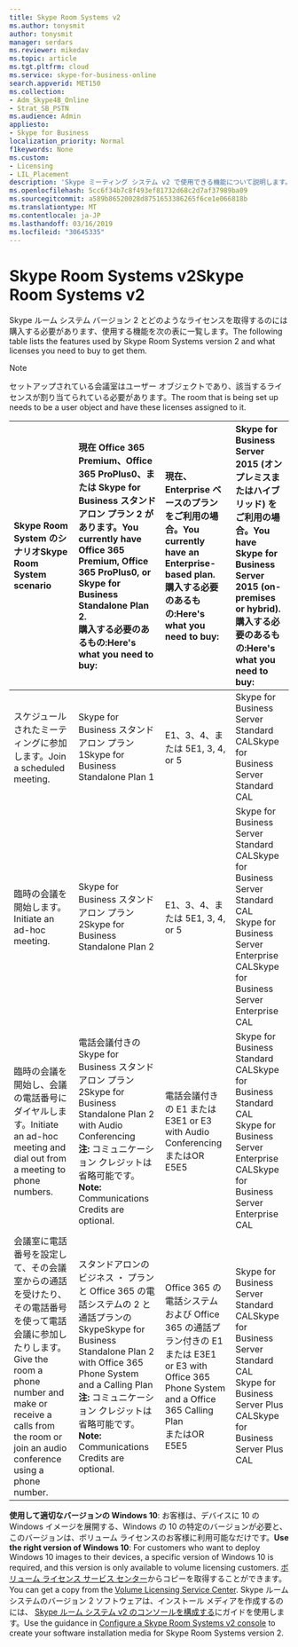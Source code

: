 ```yaml
---
title: Skype Room Systems v2
ms.author: tonysmit
author: tonysmit
manager: serdars
ms.reviewer: mikedav
ms.topic: article
ms.tgt.pltfrm: cloud
ms.service: skype-for-business-online
search.appverid: MET150
ms.collection:
- Adm_Skype4B_Online
- Strat_SB_PSTN
ms.audience: Admin
appliesto:
- Skype for Business
localization_priority: Normal
f1keywords: None
ms.custom:
- Licensing
- LIL_Placement
description: 'Skype ミーティング システム v2 で使用できる機能について説明します。 '
ms.openlocfilehash: 5cc6f34b7c8f493ef81732d68c2d7af37989ba09
ms.sourcegitcommit: a589b86520028d8751653386265f6ce1e066818b
ms.translationtype: MT
ms.contentlocale: ja-JP
ms.lasthandoff: 03/16/2019
ms.locfileid: "30645335"
---
```

# <a name="skype-room-systems-v2"></a><span data-ttu-id="7b064-103">Skype Room Systems v2</span><span class="sxs-lookup"><span data-stu-id="7b064-103">Skype Room Systems v2</span></span>
<span data-ttu-id="7b064-104"><a name="bkmk_srs"> </a></span><span class="sxs-lookup"><span data-stu-id="7b064-104"><a name="bkmk_srs"> </a></span></span>

<span data-ttu-id="7b064-105">Skype ルーム システム バージョン 2 とどのようなライセンスを取得するのには購入する必要があります、使用する機能を次の表に一覧します。</span><span class="sxs-lookup"><span data-stu-id="7b064-105">The following table lists the features used by Skype Room Systems version 2 and what licenses you need to buy to get them.</span></span>
  
> [!NOTE]
> <span data-ttu-id="7b064-106">セットアップされている会議室はユーザー オブジェクトであり、該当するライセンスが割り当てられている必要があります。</span><span class="sxs-lookup"><span data-stu-id="7b064-106">The room that is being set up needs to be a user object and have these licenses assigned to it.</span></span>
  
| <span data-ttu-id="7b064-107">Skype Room System のシナリオ</span><span class="sxs-lookup"><span data-stu-id="7b064-107">Skype Room System scenario</span></span> |<span data-ttu-id="7b064-108">現在 Office 365 Premium、Office 365 ProPlus0、または Skype for Business スタンドアロン プラン 2 があります。</span><span class="sxs-lookup"><span data-stu-id="7b064-108">You currently have Office 365 Premium, Office 365 ProPlus0, or Skype for Business Standalone Plan 2.</span></span> <br/> <span data-ttu-id="7b064-109">購入する必要のあるもの:</span><span class="sxs-lookup"><span data-stu-id="7b064-109">Here's what you need to buy:</span></span> |<span data-ttu-id="7b064-110">現在、Enterprise ベースのプランをご利用の場合。</span><span class="sxs-lookup"><span data-stu-id="7b064-110">You currently have an Enterprise-based plan.</span></span> <br/> <span data-ttu-id="7b064-111">購入する必要のあるもの:</span><span class="sxs-lookup"><span data-stu-id="7b064-111">Here's what you need to buy:</span></span> |<span data-ttu-id="7b064-112">Skype for Business Server 2015 (オンプレミスまたはハイブリッド) をご利用の場合。</span><span class="sxs-lookup"><span data-stu-id="7b064-112">You have Skype for Business Server 2015 (on-premises or hybrid).</span></span> <br/> <span data-ttu-id="7b064-113">購入する必要のあるもの:</span><span class="sxs-lookup"><span data-stu-id="7b064-113">Here's what you need to buy:</span></span> |
|:-----|:-----|:-----|:-----|
|<span data-ttu-id="7b064-114">スケジュールされたミーティングに参加します。</span><span class="sxs-lookup"><span data-stu-id="7b064-114">Join a scheduled meeting.</span></span>   |<span data-ttu-id="7b064-115">Skype for Business スタンドアロン プラン 1</span><span class="sxs-lookup"><span data-stu-id="7b064-115">Skype for Business Standalone Plan 1</span></span>  |<span data-ttu-id="7b064-116">E1、3、4、または 5</span><span class="sxs-lookup"><span data-stu-id="7b064-116">E1, 3, 4, or 5</span></span>   |<span data-ttu-id="7b064-117">Skype for Business Server Standard CAL</span><span class="sxs-lookup"><span data-stu-id="7b064-117">Skype for Business Server Standard CAL</span></span>  |
|<span data-ttu-id="7b064-118">臨時の会議を開始します。</span><span class="sxs-lookup"><span data-stu-id="7b064-118">Initiate an ad-hoc meeting.</span></span>  |<span data-ttu-id="7b064-119">Skype for Business スタンドアロン プラン 2</span><span class="sxs-lookup"><span data-stu-id="7b064-119">Skype for Business Standalone Plan 2</span></span>  |<span data-ttu-id="7b064-120">E1、3、4、または 5</span><span class="sxs-lookup"><span data-stu-id="7b064-120">E1, 3, 4, or 5</span></span>   |<span data-ttu-id="7b064-121">Skype for Business Server Standard CAL</span><span class="sxs-lookup"><span data-stu-id="7b064-121">Skype for Business Server Standard CAL</span></span>  <br/> <span data-ttu-id="7b064-122">Skype for Business Server Enterprise CAL</span><span class="sxs-lookup"><span data-stu-id="7b064-122">Skype for Business Server Enterprise CAL</span></span>   |
|<span data-ttu-id="7b064-123">臨時の会議を開始し、会議の電話番号にダイヤルします。</span><span class="sxs-lookup"><span data-stu-id="7b064-123">Initiate an ad-hoc meeting and dial out from a meeting to phone numbers.</span></span>   |<span data-ttu-id="7b064-124">電話会議付きの Skype for Business スタンドアロン プラン 2</span><span class="sxs-lookup"><span data-stu-id="7b064-124">Skype for Business Standalone Plan 2 with Audio Conferencing</span></span>  <br/> <span data-ttu-id="7b064-125">**注:** コミュニケーション クレジットは省略可能です。</span><span class="sxs-lookup"><span data-stu-id="7b064-125">**Note:** Communications Credits are optional.</span></span>           |<span data-ttu-id="7b064-126">電話会議付きの E1 または E3</span><span class="sxs-lookup"><span data-stu-id="7b064-126">E1 or E3 with Audio Conferencing</span></span>  <br/> <span data-ttu-id="7b064-127">または</span><span class="sxs-lookup"><span data-stu-id="7b064-127">OR</span></span>  <br/> <span data-ttu-id="7b064-128">E5</span><span class="sxs-lookup"><span data-stu-id="7b064-128">E5</span></span>  <br/> |<span data-ttu-id="7b064-129">Skype for Business Standard CAL</span><span class="sxs-lookup"><span data-stu-id="7b064-129">Skype for Business Standard CAL</span></span>  <br/> <span data-ttu-id="7b064-130">Skype for Business Server Enterprise CAL</span><span class="sxs-lookup"><span data-stu-id="7b064-130">Skype for Business Server Enterprise CAL</span></span>  |
|<span data-ttu-id="7b064-131">会議室に電話番号を設定して、その会議室からの通話を受けたり、その電話番号を使って電話会議に参加したりします。</span><span class="sxs-lookup"><span data-stu-id="7b064-131">Give the room a phone number and make or receive a calls from the room or join an audio conference using a phone number.</span></span> |<span data-ttu-id="7b064-132">スタンドアロンのビジネス ・ プランと Office 365 の電話システムの 2 と通話プランの Skype</span><span class="sxs-lookup"><span data-stu-id="7b064-132">Skype for Business Standalone Plan 2 with Office 365 Phone System and a Calling Plan</span></span>  <br/> <span data-ttu-id="7b064-133">**注:** コミュニケーション クレジットは省略可能です。</span><span class="sxs-lookup"><span data-stu-id="7b064-133">**Note:** Communications Credits are optional.</span></span>           |<span data-ttu-id="7b064-134">Office 365 の電話システムおよび Office 365 の通話プラン付きの E1 または E3</span><span class="sxs-lookup"><span data-stu-id="7b064-134">E1 or E3 with Office 365 Phone System and a Office 365 Calling Plan</span></span>  <br/> <span data-ttu-id="7b064-135">または</span><span class="sxs-lookup"><span data-stu-id="7b064-135">OR</span></span>  <br/> <span data-ttu-id="7b064-136">E5</span><span class="sxs-lookup"><span data-stu-id="7b064-136">E5</span></span>  <br/> |<span data-ttu-id="7b064-137">Skype for Business Server Standard CAL</span><span class="sxs-lookup"><span data-stu-id="7b064-137">Skype for Business Server Standard CAL</span></span>  <br/> <span data-ttu-id="7b064-138">Skype for Business Server Plus CAL</span><span class="sxs-lookup"><span data-stu-id="7b064-138">Skype for Business Server Plus CAL</span></span> |
   
 <span data-ttu-id="7b064-139">**使用して適切なバージョンの Windows 10**: お客様は、デバイスに 10 の Windows イメージを展開する、Windows の 10 の特定のバージョンが必要と、このバージョンは、ボリューム ライセンスのお客様に利用可能なだけです。</span><span class="sxs-lookup"><span data-stu-id="7b064-139">**Use the right version of Windows 10**: For customers who want to deploy Windows 10 images to their devices, a specific version of Windows 10 is required, and this version is only available to volume licensing customers.</span></span>  <span data-ttu-id="7b064-140">[ボリューム ライセンス サービス センター](https://www.microsoft.com/Licensing/servicecenter/)からコピーを取得することができます。</span><span class="sxs-lookup"><span data-stu-id="7b064-140">You can get a copy from the [Volume Licensing Service Center](https://www.microsoft.com/Licensing/servicecenter/).</span></span> <span data-ttu-id="7b064-141">Skype ルーム システムのバージョン 2 ソフトウェアは、インストール メディアを作成するのには、 [Skype ルーム システム v2 のコンソールを構成する](/Skypeforbusiness/deploy/deploy-clients/console.md)にガイドを使用します。</span><span class="sxs-lookup"><span data-stu-id="7b064-141">Use the guidance in [Configure a Skype Room Systems v2 console](/Skypeforbusiness/deploy/deploy-clients/console.md) to create your software installation media for Skype Room Systems version 2.</span></span>
